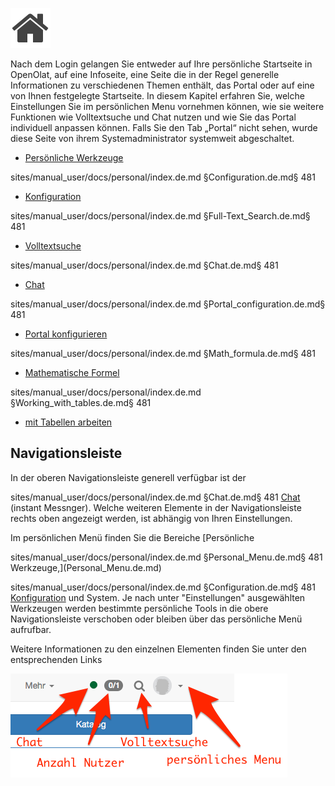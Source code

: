 
![](assets/home.png)

Nach dem Login gelangen Sie entweder auf Ihre persönliche Startseite in
OpenOlat, auf eine Infoseite, eine Seite die in der Regel generelle
Informationen zu verschiedenen Themen enthält, das Portal oder auf eine von
Ihnen festgelegte Startseite. In diesem Kapitel erfahren Sie, welche
Einstellungen Sie im persönlichen Menu vornehmen können, wie sie weitere
Funktionen wie Volltextsuche und Chat nutzen und wie Sie das Portal
individuell anpassen können. Falls Sie den Tab „Portal“ nicht sehen, wurde
diese Seite von ihrem Systemadministrator systemweit abgeschaltet.

  
  * [Persönliche Werkzeuge](Personal_Menu.de.md)

sites/manual_user/docs/personal/index.de.md §Configuration.de.md§ 481
  * [Konfiguration](Configuration.de.md)

sites/manual_user/docs/personal/index.de.md §Full-Text_Search.de.md§ 481
  * [Volltextsuche](Full-Text_Search.de.md)

sites/manual_user/docs/personal/index.de.md §Chat.de.md§ 481
  * [Chat](Chat.de.md)

sites/manual_user/docs/personal/index.de.md §Portal_configuration.de.md§ 481
  * [Portal konfigurieren](Portal_configuration.de.md)

sites/manual_user/docs/personal/index.de.md §Math_formula.de.md§ 481
  * [Mathematische Formel](Math_formula.de.md)

sites/manual_user/docs/personal/index.de.md §Working_with_tables.de.md§ 481
  * [mit Tabellen arbeiten](Working_with_tables.de.md)

## Navigationsleiste

In der oberen Navigationsleiste generell verfügbar ist der

sites/manual_user/docs/personal/index.de.md §Chat.de.md§ 481
[Chat](Chat.de.md) (instant Messnger).  Welche weiteren
Elemente in der Navigationsleiste rechts oben angezeigt werden, ist abhängig
von Ihren Einstellungen.

Im persönlichen Menü finden Sie die Bereiche [Persönliche

sites/manual_user/docs/personal/index.de.md §Personal_Menu.de.md§ 481
Werkzeuge,](Personal_Menu.de.md)

sites/manual_user/docs/personal/index.de.md §Configuration.de.md§ 481
[Konfiguration](Configuration.de.md) und System. Je nach
unter "Einstellungen" ausgewählten Werkzeugen werden bestimmte persönliche
Tools in die obere Navigationsleiste verschoben oder bleiben über das
persönliche Menü aufrufbar.

Weitere Informationen zu den einzelnen Elementen finden Sie unter den
entsprechenden Links

![](assets/DE_Navigationsleiste.png)

